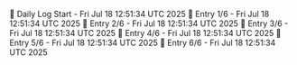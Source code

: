 📅 Daily Log Start - Fri Jul 18 12:51:34 UTC 2025
📌 Entry 1/6 - Fri Jul 18 12:51:34 UTC 2025
📌 Entry 2/6 - Fri Jul 18 12:51:34 UTC 2025
📌 Entry 3/6 - Fri Jul 18 12:51:34 UTC 2025
📌 Entry 4/6 - Fri Jul 18 12:51:34 UTC 2025
📌 Entry 5/6 - Fri Jul 18 12:51:34 UTC 2025
📌 Entry 6/6 - Fri Jul 18 12:51:34 UTC 2025
